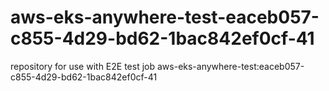 # aws-eks-anywhere-test-eaceb057-c855-4d29-bd62-1bac842ef0cf-41
repository for use with E2E test job aws-eks-anywhere-test:eaceb057-c855-4d29-bd62-1bac842ef0cf-41

